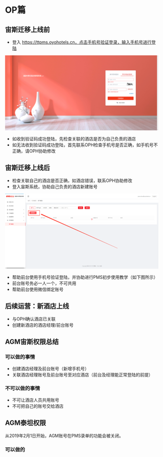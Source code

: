# OP篇

## 宙斯迁移上线前

* 登入 https://ttpms.oyohotels.cn，点击手机号验证登录，输入手机号进行登陆

![](../../.gitbook/assets/image%20%28115%29.png)

* 如收到验证码成功登陆，先检查关联的酒店是否为自己负责的酒店
* 如无法收到验证码成功登陆，首先联系OPH检查手机号是否正确，如手机号不正确，请OPH协助修改

## 宙斯迁移上线后

* 检查关联自己的酒店是否正确，如酒店错误，联系OPH协助修改
* 登入宙斯系统，协助自己负责的酒店新建账号

![&#x70B9;&#x51FB;&#x65B0;&#x5EFA;&#x8D26;&#x53F7;&#x534F;&#x52A9;&#x65B0;&#x5EFA;&#x524D;&#x53F0;&#x8D26;&#x53F7;](../../.gitbook/assets/image%20%28284%29.png)

* 帮助前台使用手机号验证登陆，并协助进行PMS初步使用教学（如下图所示）
* 前台账号务必一人一个，不可共用
* 帮助前台使用微信绑定账号

## 后续运营：新酒店上线

* 与OPH确认酒店已关联
* 创建新酒店的酒店经理/前台账号

## AGM宙斯权限总结

### 可以做的事情

* 创建酒店经理及前台账号（新增手机号）
* 关联酒店经理账号及前台账号至对应酒店（前台及经理能正常登陆的前提）

### 不可以做的事情

* 不可让酒店人员共用账号
* 不可把自己的账号交给酒店

## AGM泰坦权限

从2019年2月1日开始，AGM账号在PMS录单的功能会被关闭。

### 可以做的

